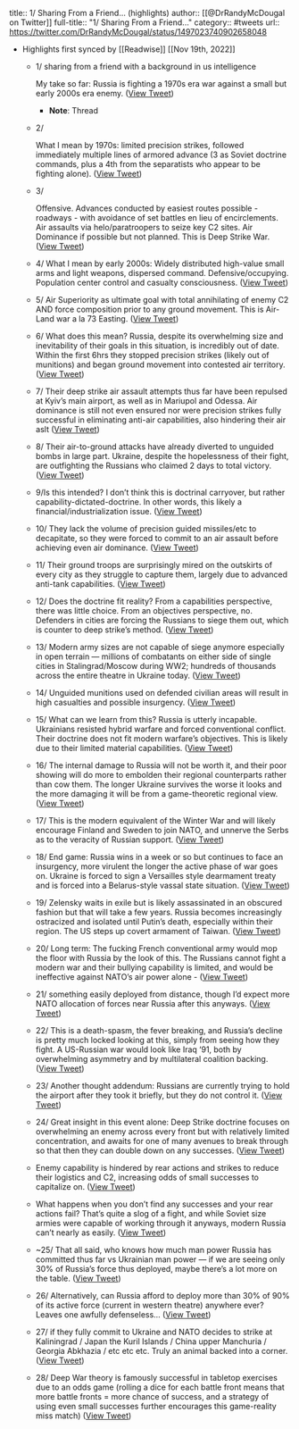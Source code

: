 title:: 1/ Sharing From a Friend... (highlights)
author:: [[@DrRandyMcDougal on Twitter]]
full-title:: "1/ Sharing From a Friend..."
category:: #tweets
url:: https://twitter.com/DrRandyMcDougal/status/1497023740902658048

- Highlights first synced by [[Readwise]] [[Nov 19th, 2022]]
	- 1/ sharing from a friend with a background in us intelligence 
	  
	  My take so far:
	  Russia is fighting a 1970s era war against a small but early 2000s era enemy. ([View Tweet](https://twitter.com/DrRandyMcDougal/status/1497023740902658048))
		- **Note**: Thread
	- 2/
	  
	  What I mean by 1970s: limited precision strikes, followed immediately multiple lines of armored advance (3 as Soviet doctrine commands, plus a 4th from the separatists who appear to be fighting alone). ([View Tweet](https://twitter.com/DrRandyMcDougal/status/1497023741888692229))
	- 3/
	  
	  Offensive. Advances conducted by easiest routes possible - roadways - with avoidance of set battles en lieu of encirclements. Air assaults via helo/paratroopers to seize key C2 sites. Air Dominance if possible but not planned. This is Deep Strike War. ([View Tweet](https://twitter.com/DrRandyMcDougal/status/1497023742995697666))
	- 4/
	  What I mean by early 2000s: 
	  Widely distributed high-value small arms and light weapons, dispersed command. Defensive/occupying. Population center control and casualty consciousness. ([View Tweet](https://twitter.com/DrRandyMcDougal/status/1497023743809359877))
	- 5/
	  Air Superiority as ultimate goal with total annihilating of enemy C2 AND force composition prior to any ground movement. This is Air-Land war a la 73 Easting. ([View Tweet](https://twitter.com/DrRandyMcDougal/status/1497023744534986752))
	- 6/
	  What does this mean? 
	  Russia, despite its overwhelming size and inevitability of their goals in this situation, is incredibly out of date. Within the first 6hrs they stopped precision strikes (likely out of munitions) and began ground movement into contested air territory. ([View Tweet](https://twitter.com/DrRandyMcDougal/status/1497023745344479242))
	- 7/
	  Their deep strike air assault attempts thus far have been repulsed at Kyiv’s main airport, as well as in Mariupol and Odessa. Air dominance is still not even ensured nor were precision strikes fully successful in eliminating anti-air capabilities, also hindering their air aslt ([View Tweet](https://twitter.com/DrRandyMcDougal/status/1497023746124615685))
	- 8/ Their air-to-ground attacks have already diverted to unguided bombs in large part. Ukraine, despite the hopelessness of their fight, are outfighting the Russians who claimed 2 days to total victory. ([View Tweet](https://twitter.com/DrRandyMcDougal/status/1497023749001932802))
	- 9/Is this intended? 
	  I don’t think this is doctrinal carryover, but rather capability-dictated-doctrine. In other words, this likely a financial/industrialization issue. ([View Tweet](https://twitter.com/DrRandyMcDougal/status/1497023752055316480))
	- 10/ They lack the volume of precision guided missiles/etc to decapitate, so they were forced to commit to an air assault before achieving even air dominance. ([View Tweet](https://twitter.com/DrRandyMcDougal/status/1497023753380773888))
	- 11/ Their ground troops are surprisingly mired on the outskirts of every city as they struggle to capture them, largely due to advanced anti-tank capabilities. ([View Tweet](https://twitter.com/DrRandyMcDougal/status/1497023755465355265))
	- 12/ Does the doctrine fit reality? 
	  From a capabilities perspective, there was little choice. From an objectives perspective, no. Defenders in cities are forcing the Russians to siege them out, which is counter to deep strike’s method. ([View Tweet](https://twitter.com/DrRandyMcDougal/status/1497023756916559873))
	- 13/ Modern army sizes are not capable of siege anymore especially in open terrain — millions of combatants on either side of single cities in Stalingrad/Moscow during WW2; hundreds of thousands across the entire theatre in Ukraine today. ([View Tweet](https://twitter.com/DrRandyMcDougal/status/1497023758418071554))
	- 14/ Unguided munitions used on defended civilian areas will result in high casualties and possible insurgency. ([View Tweet](https://twitter.com/DrRandyMcDougal/status/1497023759630307331))
	- 15/ What can we learn from this? 
	  Russia is utterly incapable. Ukrainians resisted hybrid warfare and forced conventional conflict. Their doctrine does not fit modern warfare’s objectives. This is likely due to their limited material capabilities. ([View Tweet](https://twitter.com/DrRandyMcDougal/status/1497023761119277057))
	- 16/  The internal damage to Russia will not be worth it, and their poor showing will do more to embolden their regional counterparts rather than cow them.  The longer Ukraine survives the worse it looks and the more damaging it will be from a game-theoretic regional view. ([View Tweet](https://twitter.com/DrRandyMcDougal/status/1497023762146881539))
	- 17/ This is the modern equivalent of the Winter War and will likely encourage Finland and Sweden to join NATO, and unnerve the Serbs as to the veracity of Russian support. ([View Tweet](https://twitter.com/DrRandyMcDougal/status/1497023763208040452))
	- 18/ End game: 
	  Russia wins in a week or so but continues to face an insurgency, more virulent the longer the active phase of war goes on. Ukraine is forced to sign a Versailles style dearmament treaty and is forced into a Belarus-style vassal state situation. ([View Tweet](https://twitter.com/DrRandyMcDougal/status/1497023764248203264))
	- 19/ Zelensky waits in exile but is likely assassinated in an obscured fashion but that will take a few years. Russia becomes increasingly ostracized and isolated until Putin’s death, especially within their region. The US steps up covert armament of Taiwan. ([View Tweet](https://twitter.com/DrRandyMcDougal/status/1497023765057662979))
	- 20/ Long term: 
	  The fucking French conventional army would mop the floor with Russia by the look of this. The Russians cannot fight a modern war and their bullying capability is limited, and would be ineffective against NATO’s air power alone - ([View Tweet](https://twitter.com/DrRandyMcDougal/status/1497023765984661506))
	- 21/ something easily deployed from distance, though I’d expect more NATO allocation of forces near Russia after this anyways. ([View Tweet](https://twitter.com/DrRandyMcDougal/status/1497023767045836805))
	- 22/ This is a death-spasm, the fever breaking, and Russia’s decline is pretty much locked looking at this, simply from seeing how they fight. A US-Russian war would look like Iraq ‘91, both by overwhelming asymmetry and by multilateral coalition backing. ([View Tweet](https://twitter.com/DrRandyMcDougal/status/1497023767997911040))
	- 23/ Another thought addendum: 
	  Russians are currently trying to hold the airport after they took it briefly, but they do not control it. ([View Tweet](https://twitter.com/DrRandyMcDougal/status/1497051159416041472))
	- 24/ Great insight in this event alone: 
	  Deep Strike doctrine focuses on overwhelming an enemy across every front but with relatively limited concentration, and awaits for one of many avenues to break through so that then they can double down on any successes. ([View Tweet](https://twitter.com/DrRandyMcDougal/status/1497051161060274184))
	- Enemy capability is hindered by rear actions and strikes to reduce their logistics and C2, increasing odds of small successes to capitalize on. ([View Tweet](https://twitter.com/DrRandyMcDougal/status/1497051170501632005))
	- What happens when you don’t find any successes and your rear actions fail? That’s quite a slog of a fight, and while Soviet size armies were capable of working through it anyways, modern Russia can’t nearly as easily. ([View Tweet](https://twitter.com/DrRandyMcDougal/status/1497051171801890828))
	- ~25/ That all said, who knows how much man power Russia has committed thus far vs Ukrainian man power — if we are seeing only 30% of Russia’s force thus deployed, maybe there’s a lot more on the table. ([View Tweet](https://twitter.com/DrRandyMcDougal/status/1497051737810616324))
	- 26/ Alternatively, can Russia afford to deploy more than 30% of 90% of its active force (current in western theatre) anywhere ever? Leaves one awfully defenseless… ([View Tweet](https://twitter.com/DrRandyMcDougal/status/1497051738796294147))
	- 27/  if they fully commit to Ukraine and NATO decides to strike at Kaliningrad / Japan the Kuril Islands / China upper Manchuria / Georgia Abkhazia / etc etc etc. Truly an animal backed into a corner. ([View Tweet](https://twitter.com/DrRandyMcDougal/status/1497051739647664130))
	- 28/ Deep War theory is famously successful in tabletop exercises due to an odds game (rolling a dice for each battle front means that more battle fronts = more chance of success, and a strategy of  using even small successes further encourages this game-reality miss match) ([View Tweet](https://twitter.com/DrRandyMcDougal/status/1497066285313630211))